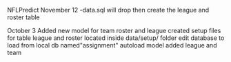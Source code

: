 
NFLPredict
November 12
-data.sql will drop then create the league and roster table







October 3
Added new model for team roster and league
created setup files for table league and roster located inside data/setup/ folder
edit database to load from local db named"assignment"
autoload model added league and team 

